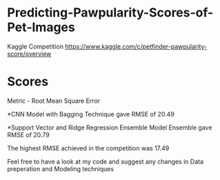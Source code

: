 # Predicting-Pawpularity-Scores-of-Pet-Images
Kaggle Competition
https://www.kaggle.com/c/petfinder-pawpularity-score/overview

# Scores 
Metric - Root Mean Square Error

*CNN Model with Bagging Technique gave RMSE of 20.49

*Support Vector and Ridge Regression Ensemble  Model Ensemble gave RMSE of 20.79 

The highest RMSE achieved in the competition was 17.49

Feel free to have a look at my code and suggest any changes in Data preperation and Modeling techniques
